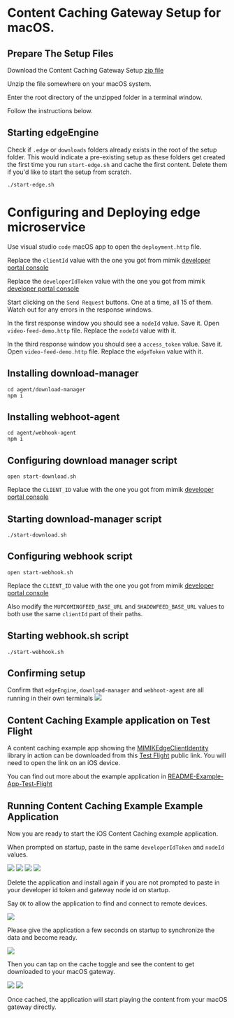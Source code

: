 # Content Caching Gateway Setup for macOS.

## Prepare The Setup Files
Download the Content Caching Gateway Setup [zip file](https://github.com/mimikgit/cocoapod-MIMIKEdgeClientContentCache/blob/main/content-caching-gateway-setup-for-macOS.zip)

Unzip the file somewhere on your macOS system.

Enter the root directory of the unzipped folder in a terminal window. 

Follow the instructions below.


## Starting edgeEngine
Check if `.edge` or `downloads` folders already exists in the root of the setup folder. This would indicate a pre-existing setup as these folders get created the first time you run `start-edge.sh` and cache the first content. Delete them if you'd like to start the setup from scratch.
```
./start-edge.sh
```

# Configuring and Deploying edge microservice
Use visual studio `code` macOS app to open the `deployment.http` file.

Replace the `clientId` value with the one you got from mimik [developer portal console](https://developer.mimik.com/console/projects)

Replace the `developerIdToken` value with the one you got from mimik [developer portal console](https://developer.mimik.com/console/projects)

Start clicking on the `Send Request` buttons. One at a time, all 15 of them. Watch out for any errors in the response windows.

In the first response window you should see a `nodeId` value. Save it. Open `video-feed-demo.http` file. Replace the `nodeId` value with it.

In the third response window you should see a `access_token` value. Save it. Open `video-feed-demo.http` file. Replace the `edgeToken` value with it.


## Installing download-manager
```
cd agent/download-manager
npm i
```

## Installing webhoot-agent
```
cd agent/webhook-agent
npm i
```

## Configuring download manager script
```
open start-download.sh
```
Replace the `CLIENT_ID` value with the one you got from mimik [developer portal console](https://developer.mimik.com/console/projects)

## Starting download-manager script
```
./start-download.sh
```

## Configuring webhook script
```
open start-webhook.sh
```
Replace the `CLIENT_ID` value with the one you got from mimik [developer portal console](https://developer.mimik.com/console/projects)

Also modify the `MUPCOMINGFEED_BASE_URL` and `SHADOWFEED_BASE_URL` values to both use the same `clientId` part of their paths.

## Starting webhook.sh script
```
./start-webhook.sh
```

## Confirming setup
Confirm that `edgeEngine`, `download-manager` and `webhoot-agent` are all running in their own terminals 
![](screenshots/09.png)

## Content Caching Example application on Test Flight
A content caching example app showing the [MIMIKEdgeClientIdentity](https://github.com/mimikgit/cocoapod-MIMIKEdgeClientIdentity) library in action can be downloaded from this [Test Flight](https://testflight.apple.com/join/uLCPNxls) public link. You will need to open the link on an iOS device.

You can find out more about the example application in [README-Example-App-Test-Flight](https://github.com/mimikgit/cocoapod-MIMIKEdgeClientContentCache/blob/main/README-Example-App-Test-Flight.md)


## Running Content Caching Example Example Application
Now you are ready to start the iOS Content Caching example application.

When prompted on startup, paste in the same `developerIdToken` and `nodeId` values. 

![](screenshots/01.png)
![](screenshots/02.png)
![](screenshots/03.png)
![](screenshots/04.png)

Delete the application and install again if you are not prompted to paste in your developer id token and gateway node id on startup.

Say `OK` to allow the application to find and connect to remote devices.

![](screenshots/05.png)

Please give the application a few seconds on startup to synchronize the data and become ready.

![](screenshots/06.png)

Then you can tap on the cache toggle and see the content to get downloaded to your macOS gateway.

![](screenshots/07.png)
![](screenshots/08.png)

Once cached, the application will start playing the content from your macOS gateway directly.